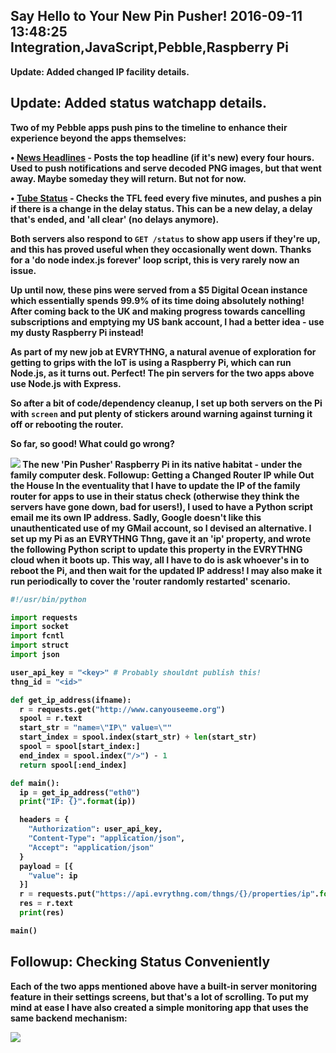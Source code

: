 Say Hello to Your New Pin Pusher!
2016-09-11 13:48:25
Integration,JavaScript,Pebble,Raspberry Pi
---

<strong>Update: Added changed IP facility details.

## Update: Added status watchapp details.

Two of my Pebble apps push pins to the timeline to enhance their experience beyond the apps themselves:

• <a href="https://apps.getpebble.com/en_US/application/5387b383f60819963900000e">News Headlines</a> - Posts the top headline (if it's new) every four hours. Used to push notifications and serve decoded PNG images, but that went away. Maybe someday they will return. But not for now.

• <a href="https://apps.getpebble.com/en_US/application/529e8742d7894b189c000012">Tube Status</a> - Checks the TFL feed every five minutes, and pushes a pin if there is a change in the delay status. This can be a new delay, a delay that's ended, and 'all clear' (no delays anymore).

Both servers also respond to <code>GET /status</code> to show app users if they're up, and this has proved useful when they occasionally went down. Thanks for a 'do node index.js forever' loop script, this is very rarely now an issue.

Up until now, these pins were served from a $5 Digital Ocean instance which essentially spends 99.9% of its time doing absolutely nothing! After coming back to the UK and making progress towards cancelling subscriptions and emptying my US bank account, I had a better idea - use my dusty Raspberry Pi instead!

As part of my new job at EVRYTHNG, a natural avenue of exploration for getting to grips with the IoT is using a Raspberry Pi, which can run Node.js, as it turns out. Perfect! The pin servers for the two apps above use Node.js with Express.

So after a bit of code/dependency cleanup, I set up both servers on the Pi with <code>screen</code> and put plenty of stickers around warning against turning it off or rebooting the router.

So far, so good! What could go wrong?

![](/assets/import/media/2016/09/img_20160911_143438.jpg)
The new 'Pin Pusher' Raspberry Pi in its native habitat - under the family computer desk.
<strong>Followup: Getting a Changed Router IP while Out the House</strong>
In the eventuality that I have to update the IP of the family router for apps to use in their status check (otherwise they think the servers have gone down, bad for users!), I used to have a Python script email me its own IP address. Sadly, Google doesn't like this unauthenticated use of my GMail account, so I devised an alternative.
I set up my Pi as an EVRYTHNG Thng, gave it an 'ip' property, and wrote the following Python script to update this property in the EVRYTHNG cloud when it boots up. This way, all I have to do is ask whoever's in to reboot the Pi, and then wait for the updated IP address! I may also make it run periodically to cover the 'router randomly restarted' scenario.

```python
#!/usr/bin/python

import requests
import socket
import fcntl
import struct
import json

user_api_key = "<key>" # Probably shouldnt publish this!
thng_id = "<id>"

def get_ip_address(ifname):
  r = requests.get("http://www.canyouseeme.org")
  spool = r.text
  start_str = "name=\"IP\" value=\""
  start_index = spool.index(start_str) + len(start_str)
  spool = spool[start_index:]
  end_index = spool.index("/>") - 1
  return spool[:end_index]

def main():
  ip = get_ip_address("eth0")
  print("IP: {}".format(ip))

  headers = {
    "Authorization": user_api_key,
    "Content-Type": "application/json",
    "Accept": "application/json"
  }
  payload = [{
    "value": ip
  }]
  r = requests.put("https://api.evrythng.com/thngs/{}/properties/ip".format(thng_id), headers=headers, data=json.dumps(payload))
  res = r.text
  print(res)

main()
```

## Followup: Checking Status Conveniently

Each of the two apps mentioned above have a built-in server monitoring feature in their settings screens, but that's a lot of scrolling. To put my mind at ease I have also created a simple monitoring app that uses the same backend mechanism:

![](/assets/import/media/2016/09/img_20160911_225459.jpg)
